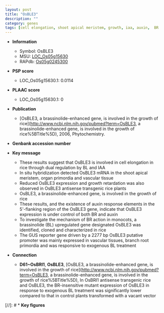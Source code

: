 ```yaml
---
layout: post
title: "OsBLE3"
description: ""
category: genes
tags: [cell elongation, shoot apical meristem, growth, iaa, auxin,  BR , meristem, shoot, root]
---
```


* **Information**  
    + Symbol: OsBLE3  
    + MSU: [LOC_Os05g15630](http://rice.plantbiology.msu.edu/cgi-bin/ORF_infopage.cgi?orf=LOC_Os05g15630)  
    + RAPdb: [Os05g0245300](http://rapdb.dna.affrc.go.jp/viewer/gbrowse_details/irgsp1?name=Os05g0245300)  

* **PSP score**  
    + LOC_Os05g15630.1: 0.0114 

* **PLAAC score**  
    + LOC_Os05g15630.1: 0 

* **Publication**  
    + [OsBLE3, a brassinolide-enhanced gene, is involved in the growth of rice](http://www.ncbi.nlm.nih.gov/pubmed?term=OsBLE3, a brassinolide-enhanced gene, is involved in the growth of rice%5BTitle%5D), 2006, Phytochemistry.

* **Genbank accession number**  

* **Key message**  
    + These results suggest that OsBLE3 is involved in cell elongation in rice through dual regulation by BL and IAA
    + In situ hybridization detected OsBLE3 mRNA in the shoot apical meristem, organ primordia and vascular tissue
    + Reduced OsBLE3 expression and growth retardation was also observed in OsBLE3 antisense transgenic rice plants
    + OsBLE3, a brassinolide-enhanced gene, is involved in the growth of rice
    + These results, and the existence of auxin response elements in the 5'-flanking region of the OsBLE3 gene, indicate that OsBLE3 expression is under control of both BR and auxin
    + To investigate the mechanism of BR action in monocots, a brassinolide (BL) upregulated gene designated OsBLE3 was identified, cloned and characterized in rice
    + The GUS reporter gene driven by a 2277 bp OsBLE3 putative promoter was mainly expressed in vascular tissues, branch root primordia and was responsive to exogenous BL treatment

* **Connection**  
    + __D61~OsBRI1__, __OsBLE3__, [OsBLE3, a brassinolide-enhanced gene, is involved in the growth of rice](http://www.ncbi.nlm.nih.gov/pubmed?term=OsBLE3, a brassinolide-enhanced gene, is involved in the growth of rice%5BTitle%5D), In OsBRI1 antisense transgenic rice and OsBLE3, the BR-insensitive mutant expression of OsBLE3 in response to exogenous BL treatment was significantly lower compared to that in control plants transformed with a vacant vector

[//]: # * **Key figures**  


